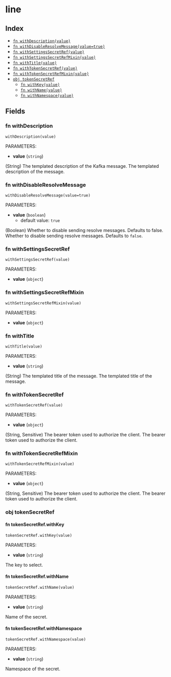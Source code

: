 # line



## Index

* [`fn withDescription(value)`](#fn-withdescription)
* [`fn withDisableResolveMessage(value=true)`](#fn-withdisableresolvemessage)
* [`fn withSettingsSecretRef(value)`](#fn-withsettingssecretref)
* [`fn withSettingsSecretRefMixin(value)`](#fn-withsettingssecretrefmixin)
* [`fn withTitle(value)`](#fn-withtitle)
* [`fn withTokenSecretRef(value)`](#fn-withtokensecretref)
* [`fn withTokenSecretRefMixin(value)`](#fn-withtokensecretrefmixin)
* [`obj tokenSecretRef`](#obj-tokensecretref)
  * [`fn withKey(value)`](#fn-tokensecretrefwithkey)
  * [`fn withName(value)`](#fn-tokensecretrefwithname)
  * [`fn withNamespace(value)`](#fn-tokensecretrefwithnamespace)

## Fields

### fn withDescription

```jsonnet
withDescription(value)
```

PARAMETERS:

* **value** (`string`)

(String) The templated description of the Kafka message.
The templated description of the message.
### fn withDisableResolveMessage

```jsonnet
withDisableResolveMessage(value=true)
```

PARAMETERS:

* **value** (`boolean`)
   - default value: `true`

(Boolean) Whether to disable sending resolve messages. Defaults to false.
Whether to disable sending resolve messages. Defaults to `false`.
### fn withSettingsSecretRef

```jsonnet
withSettingsSecretRef(value)
```

PARAMETERS:

* **value** (`object`)


### fn withSettingsSecretRefMixin

```jsonnet
withSettingsSecretRefMixin(value)
```

PARAMETERS:

* **value** (`object`)


### fn withTitle

```jsonnet
withTitle(value)
```

PARAMETERS:

* **value** (`string`)

(String) The templated title of the message.
The templated title of the message.
### fn withTokenSecretRef

```jsonnet
withTokenSecretRef(value)
```

PARAMETERS:

* **value** (`object`)

(String, Sensitive) The bearer token used to authorize the client.
The bearer token used to authorize the client.
### fn withTokenSecretRefMixin

```jsonnet
withTokenSecretRefMixin(value)
```

PARAMETERS:

* **value** (`object`)

(String, Sensitive) The bearer token used to authorize the client.
The bearer token used to authorize the client.
### obj tokenSecretRef


#### fn tokenSecretRef.withKey

```jsonnet
tokenSecretRef.withKey(value)
```

PARAMETERS:

* **value** (`string`)

The key to select.
#### fn tokenSecretRef.withName

```jsonnet
tokenSecretRef.withName(value)
```

PARAMETERS:

* **value** (`string`)

Name of the secret.
#### fn tokenSecretRef.withNamespace

```jsonnet
tokenSecretRef.withNamespace(value)
```

PARAMETERS:

* **value** (`string`)

Namespace of the secret.